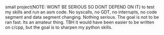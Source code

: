 small project(NOTE: WONT BE SERIOUS SO DONT DEPEND ON IT) to test my skills and run an asm code.
No syscalls, no GDT, no interrupts, no code segment and data segment changing. Nothing serious. 
The goal is not to be ran fast. Its an amateur thing.
TBH it would have been easier to be written on c/cpp, but the goal is to sharpen my python skills.
